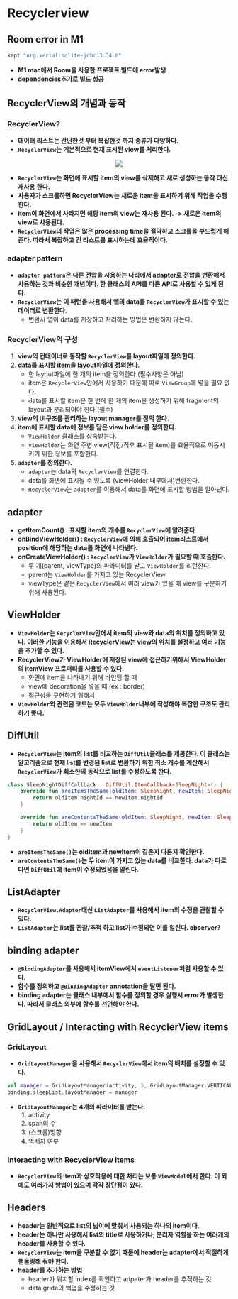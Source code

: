 # Recyclerview

## Room error in M1
```gradle
kapt "org.xerial:sqlite-jdbc:3.34.0"
```
+ **M1 mac에서 Room을 사용한 프로젝트 빌드에 error발생**
+ **dependencies추가로 빌드 성공**

## RecyclerView의 개념과 동작
### RecyclerView?
+ **데이터 리스트는 간단한것 부터 복잡한것 까지 종류가 다양하다.**
+ **`RecyclerView`는 기본적으로 현재 표시된 view를 처리한다.**

<p align="center">
	<img src="https://developer.android.com/codelabs/kotlin-android-training-recyclerview-fundamentals/img/dcf4599789b9c2a1.png">
</p>

+ **`RecyclerView`는 화면에 표시할 item의 view를 삭제해고 새로 생성하는 동작 대신 재사용 한다.**
+ **사용자가 스크롤하면 RecyclerView는 새로운 item을 표시하기 위해 작업을 수행한다.**
+ **item이 화면에서 사라지면 해당 item의 view는 재사용 된다. -> 새로운 item의 view로 사용된다.**
+ **`RecyclerView`의 작업은 많은 processing time을 절약하고 스크롤을 부드럽게 해준다. 따라서 복잡하고 긴 리스트를 표시하는데 효율적이다.**

### adapter pattern
+ **`adapter pattern`은 다른 전압을 사용하는 나라에서 adapter로 전압을 변환해서 사용하는 것과 비슷한 개념이다. 한 클래스의 API를 다른 API로 사용할 수 있게 된다.**
+ **`RecyclerView`는 이 패턴을 사용해서 앱의 data를 `RecyclerView`가 표시할 수 있는 데이터로 변환한다.**
	+ 변환시 앱이 data를 저장하고 처리하는 방법은 변환하지 않는다.

### RecyclerView의 구성
1. **view의 컨테이너로 동작할 `RecyclerView`를 layout파일에 정의한다.**
2. **data를 표시할 item을 layout파일에 정의한다.** 
	+ 한 layout파일에 한 개의 item을 정의한다.(필수사항은 아님)
	+ item은 `RecyclerView`안에서 사용하기 때문에 따로 `ViewGroup`에 넣을 필요 없다.
	+ data를 표시할 item은 한 번에 한 개의 item을 생성하기 위해 fragment의 layout과 분리되어야 한다.(필수)
3. **view의 UI구조를 관리하는 layout manager를 정의 한다.**
4. **item에 표시할 data에 정보를 담은 view holder를 정의한다.**
	+ `ViewHolder` 클래스를 상속받는다.
	+ `viewHolder`는 화면 주변 view(직전/직후 표시될 item)를 효율적으로 이동시키기 위한 정보를 포함한다.
5. **`adapter`를 정의한다.**
	+ `adapter`는 data와 `RecyclerView`를 연결한다.
	+ data를 화면에 표시될 수 있도록 (viewHolder 내부에서)변환한다.
	+ `RecyclerView`는 `adapter`를 이용해서 data를 화면에 표시할 방법을 알아낸다.

## adapter
+ **getItemCount() : 표시할 item의 개수를 `RecyclerView`에 알려준다**
+ **onBindViewHolder() : `RecyclerView`에 의해 호출되어 item리스트에서 position에 해당하는 data를 화면에 나타낸다.**
+ **onCreateViewHolder() : `RecyclerView`가 `ViewHolder`가 필요할 때 호출한다.**
	+ 두 개(parent, viewType)의 파라미터를 받고 `ViewHolder`를 리턴한다.
	+ parent는 `ViewHolder`를 가지고 있는 RecyclerView
	+ viewType은 같은 `RecyclerView`에서 여러 view가 있을 때 view를 구분하기 위해 사용된다.

## ViewHolder
+ **`ViewHolder`는 `RecyclerView`안에서 item의 view와 data의 위치를 정의하고 있다. 이러한 기능을 이용해서 RecyclerView는 view의 위치를 설정하고 여러 기능을 추가할 수 있다.**
+ **RecyclerView가 ViewHolder에 저장된 view에 접근하기위해서 ViewHolder의 itemView 프로퍼티를 사용할 수 있다.**
	+ 화면에 item을 나타내기 위해 바인딩 할 때
	+ view에 decoration을 넣을 때 (ex : border)
	+ 접근성을 구현하기 위해서
+ **`ViewHolder`와 관련된 코드는 모두 `ViewHolder`내부에 작성해야 복잡한 구조도 관리하기 좋다.**

## DiffUtil
+ **`RecyclerView`는 item의 list를 비교하는 `DiffUtil`클래스를 제공한다. 이 클래스는 알고리즘으로 현재 list를 변경된 list로 변환하기 위한 최소 개수를 계산해서 `RecyclerView`가 최소한의 동작으로 list를 수정하도록 한다.**
```kotlin
class SleepNightDiffCallback : DiffUtil.ItemCallback<SleepNight>() {
    override fun areItemsTheSame(oldItem: SleepNight, newItem: SleepNight): Boolean {
        return oldItem.nightId == newItem.nightId
    }

    override fun areContentsTheSame(oldItem: SleepNight, newItem: SleepNight): Boolean {
        return oldItem == newItem
    }
}
```
+ **`areItemsTheSame()`는 oldItem과 newItem이 같은지 다른지 확인한다.**
+ **`areContentsTheSame()`는 두 item이 가지고 있는 data를 비교한다. data가 다르다면 `DiffUtil`에 item이 수정되었음을 알린다.**

## ListAdapter
+ **`RecyclerView.Adapter`대신 `ListAdapter`를 사용해서 item의 수정을 관찰할 수 있다.**
+ **`ListAdapter`는 list를 관찰/추적 하고 list가 수정되면 이를 알린다. observer?**

## binding adapter
+ **`@BindingAdapter`를 사용해서 itemView에서 `eventListener`처럼 사용할 수 있다.**
+ **함수를 정의하고 `@BindingAdapter` annotation을 달면 된다.**
+ **binding adapter는 클래스 내부에서 함수를 정의할 경우 실행시 error가 발생한다. 따라서 클래스 외부에 함수를 선언해야 한다.**

## GridLayout / Interacting with RecyclerView items
### GridLayout
+ **`GridLayoutManager`을 사용해서 `RecyclerView`에서 item의 배치를 설정할 수 있다.**
```kotlin
val manager = GridLayoutManager(activity, 3, GridLayoutManager.VERTICAL, false)
binding.sleepList.layoutManager = manager
```
+ **`GridLayoutManager`는 4개의 파라미터를 받는다.**
	1. activity
	2. span의 수
	3. (스크롤)방향
	4. 역배치 여부
### Interacting with RecyclerView items
+ **`RecyclerView`의 item과 상호작용에 대한 처리는 보통 `ViewModel`에서 한다. 이 외에도 여러가지 방법이 있으며 각각 장단점이 있다.**

## Headers
+ **header는 일반적으로 list의 넓이에 맞춰서 사용되는 하나의 item이다.**
+ **header는 하나만 사용해서 list의 title로 사용하거나, 분리자 역할을 하는 여러개의 header를 사용할 수 있다.**
+ **`RecyclerView`는 item을 구분할 수 없기 때문에 header는 adapter에서 적절하게 핸들링해 줘야 한다.**
+ **header를 추가하는 방법**
	+ header가 위치할 index를 확인하고 adpater가 header를 추적하는 것
	+ data gride의 백업을 수정하는 것
